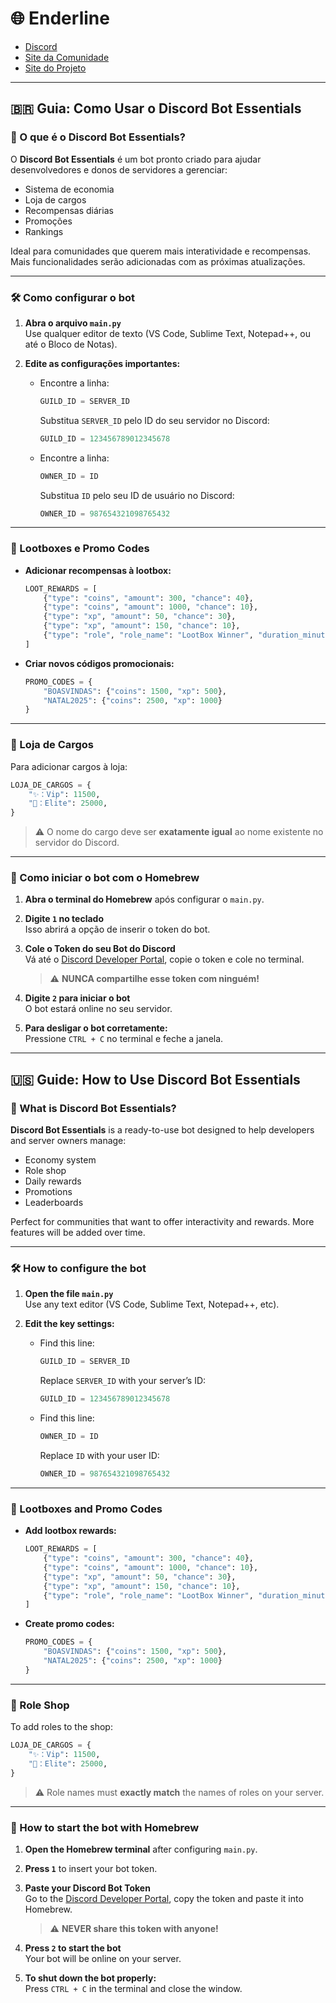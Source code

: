 # 🌐 Enderline

- [Discord](https://discord.gg/3Ggh5rT8uK)
- [Site da Comunidade](https://enders-realmcommunity.netlify.app/)
- [Site do Projeto](https://enderline.netlify.app/)

---

## 🇧🇷 Guia: Como Usar o Discord Bot Essentials

### 📌 O que é o Discord Bot Essentials?

O **Discord Bot Essentials** é um bot pronto criado para ajudar desenvolvedores e donos de servidores a gerenciar:

- Sistema de economia  
- Loja de cargos  
- Recompensas diárias  
- Promoções  
- Rankings  

Ideal para comunidades que querem mais interatividade e recompensas. Mais funcionalidades serão adicionadas com as próximas atualizações.

---

### 🛠️ Como configurar o bot

1. **Abra o arquivo `main.py`**  
   Use qualquer editor de texto (VS Code, Sublime Text, Notepad++, ou até o Bloco de Notas).

2. **Edite as configurações importantes:**

   - Encontre a linha:
     ```python
     GUILD_ID = SERVER_ID
     ```
     Substitua `SERVER_ID` pelo ID do seu servidor no Discord:
     ```python
     GUILD_ID = 123456789012345678
     ```

   - Encontre a linha:
     ```python
     OWNER_ID = ID
     ```
     Substitua `ID` pelo seu ID de usuário no Discord:
     ```python
     OWNER_ID = 987654321098765432
     ```

---

### 🎁 Lootboxes e Promo Codes

- **Adicionar recompensas à lootbox:**
  ```python
  LOOT_REWARDS = [
      {"type": "coins", "amount": 300, "chance": 40},
      {"type": "coins", "amount": 1000, "chance": 10},
      {"type": "xp", "amount": 50, "chance": 30},
      {"type": "xp", "amount": 150, "chance": 10},
      {"type": "role", "role_name": "LootBox Winner", "duration_minutes": 60, "chance": 10}
  ]
  ```

- **Criar novos códigos promocionais:**
  ```python
  PROMO_CODES = {
      "BOASVINDAS": {"coins": 1500, "xp": 500},
      "NATAL2025": {"coins": 2500, "xp": 1000}
  }
  ```

---

### 🏪 Loja de Cargos

Para adicionar cargos à loja:

```python
LOJA_DE_CARGOS = {
    "✨：Vip": 11500,
    "👑：Elite": 25000,
}
```

> ⚠️ O nome do cargo deve ser **exatamente igual** ao nome existente no servidor do Discord.

---

### 🚀 Como iniciar o bot com o Homebrew

1. **Abra o terminal do Homebrew** após configurar o `main.py`.

2. **Digite `1` no teclado**  
   Isso abrirá a opção de inserir o token do bot.

3. **Cole o Token do seu Bot do Discord**  
   Vá até o [Discord Developer Portal](https://discord.com/developers/applications), copie o token e cole no terminal.  
   > ⚠️ **NUNCA compartilhe esse token com ninguém!**

4. **Digite `2` para iniciar o bot**  
   O bot estará online no seu servidor.

5. **Para desligar o bot corretamente:**  
   Pressione `CTRL + C` no terminal e feche a janela.

---

## 🇺🇸 Guide: How to Use Discord Bot Essentials

### 📌 What is Discord Bot Essentials?

**Discord Bot Essentials** is a ready-to-use bot designed to help developers and server owners manage:

- Economy system  
- Role shop  
- Daily rewards  
- Promotions  
- Leaderboards  

Perfect for communities that want to offer interactivity and rewards. More features will be added over time.

---

### 🛠️ How to configure the bot

1. **Open the file `main.py`**  
   Use any text editor (VS Code, Sublime Text, Notepad++, etc).

2. **Edit the key settings:**

   - Find this line:
     ```python
     GUILD_ID = SERVER_ID
     ```
     Replace `SERVER_ID` with your server’s ID:
     ```python
     GUILD_ID = 123456789012345678
     ```

   - Find this line:
     ```python
     OWNER_ID = ID
     ```
     Replace `ID` with your user ID:
     ```python
     OWNER_ID = 987654321098765432
     ```

---

### 🎁 Lootboxes and Promo Codes

- **Add lootbox rewards:**
  ```python
  LOOT_REWARDS = [
      {"type": "coins", "amount": 300, "chance": 40},
      {"type": "coins", "amount": 1000, "chance": 10},
      {"type": "xp", "amount": 50, "chance": 30},
      {"type": "xp", "amount": 150, "chance": 10},
      {"type": "role", "role_name": "LootBox Winner", "duration_minutes": 60, "chance": 10}
  ]
  ```

- **Create promo codes:**
  ```python
  PROMO_CODES = {
      "BOASVINDAS": {"coins": 1500, "xp": 500},
      "NATAL2025": {"coins": 2500, "xp": 1000}
  }
  ```

---

### 🏪 Role Shop

To add roles to the shop:

```python
LOJA_DE_CARGOS = {
    "✨：Vip": 11500,
    "👑：Elite": 25000,
}
```

> ⚠️ Role names must **exactly match** the names of roles on your server.

---

### 🚀 How to start the bot with Homebrew

1. **Open the Homebrew terminal** after configuring `main.py`.

2. **Press `1`** to insert your bot token.

3. **Paste your Discord Bot Token**  
   Go to the [Discord Developer Portal](https://discord.com/developers/applications), copy the token and paste it into Homebrew.  
   > ⚠️ **NEVER share this token with anyone!**

4. **Press `2` to start the bot**  
   Your bot will be online on your server.

5. **To shut down the bot properly:**  
   Press `CTRL + C` in the terminal and close the window.
